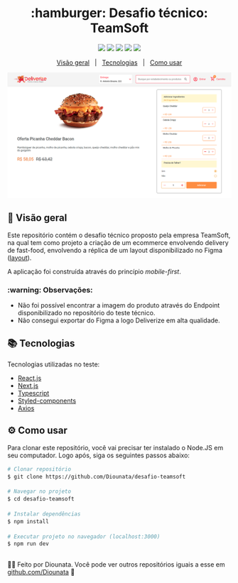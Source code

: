 <h1 align='center'> :hamburger: Desafio técnico: TeamSoft </h1>

<p align='center'>
<img src='https://img.shields.io/github/repo-size/Diounata/desafio-teamsoft?style=for-the-badge' />
<img src='https://img.shields.io/github/languages/count/Diounata/desafio-teamsoft?style=for-the-badge' />
<img src='https://img.shields.io/github/forks/Diounata/desafio-teamsoft?style=for-the-badge' />
<img src='https://img.shields.io/bitbucket/issues/Diounata/desafio-teamsoft?style=for-the-badge' />
<img src='https://img.shields.io/github/license/Diounata/desafio-teamsoft?style=for-the-badge' />
</p>

<p align='center'>
<a href='#dart-overview'>Visão geral</a> &nbsp; | &nbsp; <a href='#books-technologies'>Tecnologias</a> &nbsp; | &nbsp; <a href='#gear-how-to-use'>Como usar</a>
</p>

<p align='center'>
<img src="https://github.com/Diounata/desafio-teamsoft/blob/master/.github/app-preview.png" alt="App preview" />
</p>

## :dart: Visão geral

<p>
    Este repositório contém o desafio técnico proposto pela empresa TeamSoft, na qual tem como projeto a criação de um ecommerce envolvendo delivery de fast-food, envolvendo a réplica de um layout disponibilizado no Figma (<a href='https://www.figma.com/file/1RWDOOFeh5836Y4KruOl5w/FrontEnd?node-id=0%3A1'>layout</a>).
</p>

<p>A aplicação foi construída através do princípio <i>mobile-first</i>.</p>

<h3>:warning: Observações:</h3>

- Não foi possível encontrar a imagem do produto através do Endpoint disponibilizado no repositório do teste técnico.
- Não consegui exportar do Figma a logo Deliverize em alta qualidade.

## :books: Tecnologias

Tecnologias utilizadas no teste:

- [React.js](https://reactjs.org/)
- [Next.js](https://nextjs.org/)
- [Typescript](https://www.typescriptlang.org/)
- [Styled-components](https://styled-components.com/)
- [Axios](https://axios-http.com/docs/intro)

## :gear: Como usar

Para clonar este repositório, você vai precisar ter instalado o Node.JS em seu computador. Logo após, siga os seguintes passos abaixo:

```bash
# Clonar repositório
$ git clone https://github.com/Diounata/desafio-teamsoft

# Navegar no projeto
$ cd desafio-teamsoft

# Instalar dependências
$ npm install

# Executar projeto no navegador (localhost:3000)
$ npm run dev
```

##

:man_technologist: Feito por Diounata. Você pode ver outros repositórios iguais a esse em <a href='https://github.com/Diounata'>github.com/Diounata</a> :rocket:
